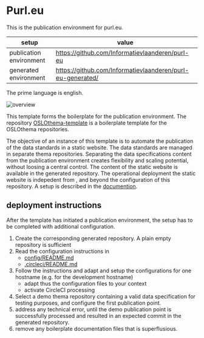 # Purl.eu
This is the publication environment for purl.eu.

| setup | value |
| --- | --- |
| publication environment | https://github.com/Informatievlaanderen/purl-eu |
| generated environment | https://github.com/Informatievlaanderen/purl-eu-generated/ | 

The prime language is english.


![overview](overview.jpg)

This template forms the boilerplate for the publication environment.
The repository [OSLOthema-template](https://github.com/Informatievlaanderen/OSLOthema-template) is a boilerplate template for the OSLOthema repositories.

The objective of an instance of this template is to automate the publication of the data standards in a static website. 
The data standards are managed in separate thema repositories.
Separating the data specifications content from the publication environment creates flexibility and scaling potential, without loosing a central control.
The content of the static website is available in the generated repository.
The operational deployment the static website is indepedent from , and beyond the configuration of this repository.
A setup is described in the [documention](./documentation/README.md).




## deployment instructions
After the template has initiated a publication environment, the setup has to be completed with additional configuration.

1. Create the corresponding generated repository. A plain empty repository is sufficient
2. Read the configuration instructions in
    - [config/README.md](./config/README.md)
    - [.circleci/README.md](./.circleci/README.md)
3. Follow the instructions and adapt and setup the configurations for one hostname (e.g. for the development hostname) 
    - adapt thus the configuration files to your context
    - activate CircleCI processing
4. Select a demo thema repository containing a valid data specification for testing purposes, and configure the first publication point.
5. address any technical error, until the demo publication point is successfully processed and resulted in an expected commit in the generated repository.
6. remove any boilerplate documentation files that is superflusious.
